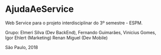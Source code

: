 # AjudaAeService

Web Service para o projeto interdisciplinar do 3º semestre - ESPM.

Grupo: 
  Elmeri Silva (Dev BackEnd), 
  Fernando Guimarães, Vinicius Gomes, Igor Ehlert (Marketing)
  Renan Miguel (Dev Mobile)
  
São Paulo, 2018
